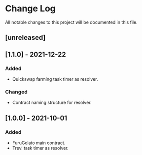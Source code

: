 # Change Log

All notable changes to this project will be documented in this file.

## [unreleased]

## [1.1.0] - 2021-12-22

### Added

- Quickswap farming task timer as resolver.

### Changed

- Contract naming structure for resolver.

## [1.0.0] - 2021-10-01

### Added

- FuruGelato main contract.
- Trevi task timer as resolver.
